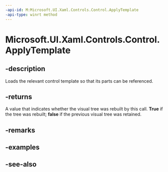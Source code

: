 ```yaml
---
-api-id: M:Microsoft.UI.Xaml.Controls.Control.ApplyTemplate
-api-type: winrt method
---
```


<!-- Method syntax
public bool ApplyTemplate()
-->

# Microsoft.UI.Xaml.Controls.Control.ApplyTemplate

## -description
Loads the relevant control template so that its parts can be referenced.

## -returns
A value that indicates whether the visual tree was rebuilt by this call. **True** if the tree was rebuilt; **false** if the previous visual tree was retained.

## -remarks

## -examples

## -see-also
